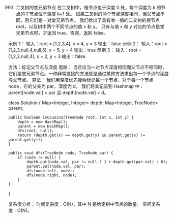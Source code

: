 993. 二叉树的堂兄弟节点
在二叉树中，根节点位于深度 0 处，每个深度为 k 的节点的子节点位于深度 k+1 处。
如果二叉树的两个节点深度相同，但父节点不同，则它们是一对堂兄弟节点。
我们给出了具有唯一值的二叉树的根节点 root，以及树中两个不同节点的值 x 和 y。
只有与值 x 和 y 对应的节点是堂兄弟节点时，才返回 true。否则，返回 false。

 
示例 1：
输入：root = [1,2,3,4], x = 4, y = 3
输出：false
示例 2：
输入：root = [1,2,3,null,4,null,5], x = 5, y = 4
输出：true
示例 3：
输入：root = [1,2,3,null,4], x = 2, y = 3
输出：false

方法：标记父节点与深度
思路：
当且仅当一对节点深度相同而父节点不相同时，它们是堂兄弟节点。一种非常直接的方法就是通过某种方法求出每一个节点的深度与父节点。
算法：
我们用深度优先搜索标记每一个节点，对于每一个节点 node，它的父亲为 par，深度为 d，
我们将其记录到 Hashmap 中：parent[node.val] = par 且 depth[node.val] = d。

class Solution {
    Map<Integer, Integer> depth;
    Map<Integer, TreeNode> parent;

    public boolean isCousins(TreeNode root, int x, int y) {
        depth = new HashMap();
        parent = new HashMap();
        dfs(root, null);
        return (depth.get(x) == depth.get(y) && parent.get(x) != parent.get(y));
    }

    public void dfs(TreeNode node, TreeNode par) {
        if (node != null) {
            depth.put(node.val, par != null ? 1 + depth.get(par.val) : 0);
            parent.put(node.val, par);
            dfs(node.left, node);
            dfs(node.right, node);
        }
    }
}

复杂度分析；
时间复杂度：O(N)，其中 N 是给定树中节点的数量。
空间复杂度：O(N)。


